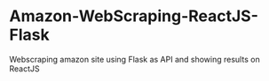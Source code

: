 # Amazon-WebScraping-ReactJS-Flask
 Webscraping amazon site using Flask as API and showing results on ReactJS

